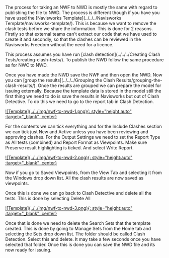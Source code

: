 The process for taking an NWF to NWD is mostly the same with regard to publishing the file to NWD. The process is different though if you have you have used the [Navisworks Template](../../../Navisworks Template/navisworks-template/). This is because we want to remove the clash tests before we share the information. This is done for 2 reasons. Firstly so that external teams can't extract our code that we have used to create it and secondly, so that the clashes can be reviewed in the Navisworks Freedom without the need for a licence.

This process assumes you have run [clash detection](../../../Creating Clash Tests/creating-clash-tests/). To publish the NWD follow the same procedure as for NWC to NWD. 

Once you have made the NWD save the NWF and then open the NWD. Now you can [group the results](../../../Grouping the Clash Results/grouping-the-clash-results/). Once the results are grouped we can prepare the model for issuing externally. Because the template data is stored in the model still the first thing we need to do is save the results in Navisworks but out of Clash Detective. To do this we need to go to the report tab in Clash Detection. 

<a href="../../.././img/nwf-to-nwd-1.png" target="_blank">
    ![Template](../../img/nwf-to-nwd-1.png){: style="height:auto" :target="_blank" .center}
</a>

For the contents we can tick everything and for the Include Clashes section we can tick just New and Active unless you have been reviewing and approving clashes. For the Output Settings we need to set the Report Type as All tests (combined) and Report Format as Viewpoints. Make sure Preserve result highlighting is ticked. And select Write Report.

<a href="../../.././img/nwf-to-nwd-2.png" target="_blank">
    ![Template](../../img/nwf-to-nwd-2.png){: style="height:auto" :target="_blank" .center}
</a>

Now if you go to Saved Viewpoints, from the View Tab and selecting it from the Windows drop down list. All the clash results are now saved as viewpoints. 

Once this is done we can go back to Clash Detective and delete all the tests. This is done by selecting Delete All

<a href="../../.././img/nwf-to-nwd-3.png" target="_blank">
    ![Template](../../img/nwf-to-nwd-3.png){: style="height:auto" :target="_blank" .center}
</a>

Once that is done we need to delete the Search Sets that the template created. This is done by going to Manage Sets from the Home tab and selecting the Sets drop down list. The folder should be called Clash Detection. Select this and delete. It may take a few seconds once you have selected that folder. Once this is done you can save the NWD file and its now ready for issuing.

<br>
<br>
<br>